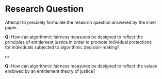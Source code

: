 # Research Question

Attempt to precisely formulate the research question answered by the inner paper.

__Q:__ How can algorithmic fairness measures be designed to reflect the principles of entitlement justice in order to promote individual protections for individuals subjected to algorithmic decision-making?

or

__Q:__ How can algorithmic fairness measures be designed to reflect the values endowed by an entitlement theory of justice?
